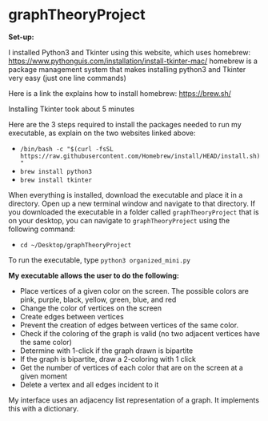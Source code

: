 # graphTheoryProject
**Set-up:**

I installed Python3 and Tkinter using this website, which uses homebrew: https://www.pythonguis.com/installation/install-tkinter-mac/ 
homebrew is a package management system that makes installing python3 and Tkinter very easy (just one line commands)

Here is a link the explains how to install homebrew: https://brew.sh/ 

Installing Tkinter took about 5 minutes

Here are the 3 steps required to install the packages needed to run my executable, as explain on the two websites linked above: 

* `/bin/bash -c "$(curl -fsSL https://raw.githubusercontent.com/Homebrew/install/HEAD/install.sh)"`
* `brew install python3`
* `brew install tkinter`

When everything is installed, download the executable and place it in a directory. 
Open up a new terminal window and navigate to that directory. If you downloaded the executable in a folder called `graphTheoryProject` that is on your desktop, you can navigate to `graphTheoryProject` using the following command: 

* `cd ~/Desktop/graphTheoryProject`

To run the executable, type `python3 organized_mini.py`


**My executable allows the user to do the following:**

* Place vertices of a given color on the screen. The possible colors are pink, purple, black, yellow, green, blue, and red
* Change the color of vertices on the screen
* Create edges between vertices 
* Prevent the creation of edges between vertices of the same color. 
* Check if the coloring of the graph is valid (no two adjacent vertices have the same color)
* Determine with 1-click if the graph drawn is bipartite 
* If the graph is bipartite, draw a 2-coloring with 1 click
* Get the number of vertices of each color that are on the screen at a given moment
* Delete a vertex and all edges incident to it

My interface uses an adjacency list representation of a graph. It implements this with a dictionary. 
